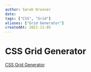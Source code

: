 ```yaml
---
author: Sarah Drasner
date: 
tags: ["CSS", "Grid"]
aliases: ["Grid Generator"]
createdAt: 2021-11-05
---
```

# CSS Grid Generator

[CSS Grid Generator](https://cssgrid-generator.netlify.app/)